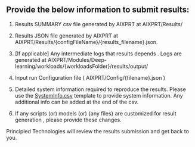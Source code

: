 
## Provide the below information to submit results:

1. Results SUMMARY csv file generated by AIXPRT at AIXPRT/Results/

1. Results JSON file generated by AIXPRT at AIXPRT/Results/{configFileName}/{results_filename}.json.

2. [If applicable] Any intermediate logs that results depends . Logs are generated at AIXPRT/Modules/Deep-learning/workloads/{workloadsFolder}/results/output/

3. Input run Configuration file ( AIXPRT/Config/{filename}.json )

4. Detailed system information required to reproduce the results. Please use the [SystemInfo.csv](https://github.com/BenchmarkXPRT/Public-AIXPRT-Resources/blob/master/OtherDocuments/SystemInfo.csv) template to provide system information. Any additional info can be added at the end of the csv.

5. If any scripts (or) models (or) {any files} are customized for result generation , please provide these changes.

Principled Technologies will review the results submission and get back to you.
